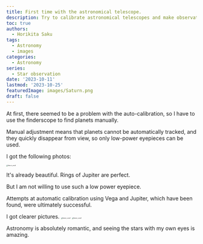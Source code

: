 ```yaml
---
title: First time with the astronomical telescope.
description: Try to calibrate astronomical telescopes and make observations of Jupiter and Saturn.
toc: true
authors:
  - Horikita Saku
tags:
  - Astronomy
  - images
categories:
  - Astronomy
series:
  - Star observation
date: '2023-10-11'
lastmod: '2023-10-25'
featuredImage: images/Saturn.png
draft: false
---
```

At first, there seemed to be a problem with the auto-calibration, so I have to use the finderscope to find planets manually.

Manual adjustment means that planets cannot be automatically tracked, and they quickly disappear from view, so only low-power eyepieces can be used.

I got the following photos:

<img src="../../../images/Saturn_small.jpg" alt="Saturn_small" style="zoom: 25%;" />

It's already beautiful. Rings of Jupiter are perfect.

But I am not willing to use such a low power eyepiece.

Attempts at automatic calibration using Vega and Jupiter, which have been found, were ultimately successful.

I got clearer pictures.
<img src="../../../images/Saturn.jpg" alt="Saturn_small" style="zoom: 25%;" />
<img src="../../../images/Jupiter_big.jpg" alt="Saturn_small" style="zoom: 25%;" />

Astronomy is absolutely romantic, and seeing the stars with my own eyes is amazing.